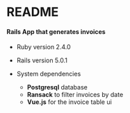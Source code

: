 # README
#### Rails App that generates invoices

* Ruby version 2.4.0
* Rails version 5.0.1


* System dependencies
  * __Postgresql__ database
  * __Ransack__ to filter invoices by date
  * __Vue.js__ for the invoice table ui
